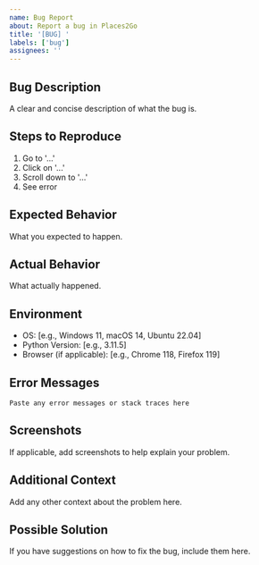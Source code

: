 ```yaml
---
name: Bug Report
about: Report a bug in Places2Go
title: '[BUG] '
labels: ['bug']
assignees: ''
---
```


## Bug Description
A clear and concise description of what the bug is.

## Steps to Reproduce
1. Go to '...'
2. Click on '...'
3. Scroll down to '...'
4. See error

## Expected Behavior
What you expected to happen.

## Actual Behavior
What actually happened.

## Environment
- OS: [e.g., Windows 11, macOS 14, Ubuntu 22.04]
- Python Version: [e.g., 3.11.5]
- Browser (if applicable): [e.g., Chrome 118, Firefox 119]

## Error Messages
```
Paste any error messages or stack traces here
```

## Screenshots
If applicable, add screenshots to help explain your problem.

## Additional Context
Add any other context about the problem here.

## Possible Solution
If you have suggestions on how to fix the bug, include them here.

